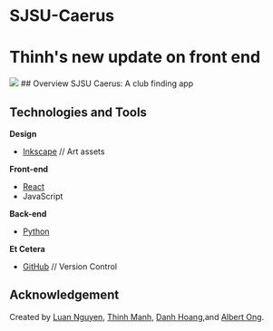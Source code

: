 # SJSU-Caerus

<h1> Thinh's new update on front end </h1>
<img src="./Progress/Recommend.gif">
## Overview
SJSU Caerus: A club finding app

## Technologies and Tools

**Design**

- [Inkscape](https://inkscape.org/) // Art assets

**Front-end**

- [React](https://reactjs.org/)
- JavaScript

**Back-end**

- [Python](https://www.python.org/)

**Et Cetera**

- [GitHub](https://github.com/) // Version Control

## Acknowledgement

Created by [Luan Nguyen](https://github.com/luan-ng81), [Thinh Manh](https://github.com/TimManh), [Danh Hoang](https://github.com/ngocdanh1106),and [Albert Ong](https://github.com/Albert-C-Ong).
